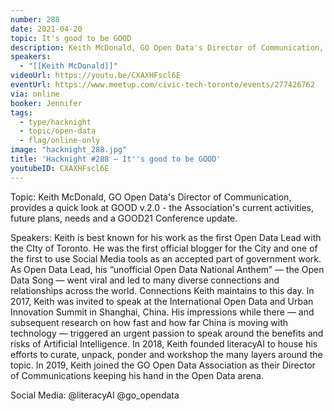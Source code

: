 ```yaml
---
number: 288
date: 2021-04-20
topic: It's good to be GOOD
description: Keith McDonald, GO Open Data's Director of Communication, provides a quick look at GOOD v.2.0 - the Association's current activities, future plans, needs and a GOOD21 Conference update.
speakers:
  - "[[Keith McDonald]]"
videoUrl: https://youtu.be/CXAXHFscl6E
eventUrl: https://www.meetup.com/civic-tech-toronto/events/277426762
via: online
booker: Jennifer
tags:
  - type/hacknight
  - topic/open-data
  - flag/online-only
image: "hacknight_288.jpg"
title: 'Hacknight #288 – It''s good to be GOOD'
youtubeID: CXAXHFscl6E
---
```


Topic:
Keith McDonald, GO Open Data's Director of Communication, provides a quick look at GOOD v.2.0 - the Association's current activities, future plans, needs and a GOOD21 Conference update.

Speakers:
Keith is best known for his work as the first Open Data Lead with the CIty of Toronto. He was the first official blogger for the City and one of the first to use Social Media tools as an accepted part of government work. As Open Data Lead, his “unofficial Open Data National Anthem” — the Open Data Song — went viral and led to many diverse connections and relationships across the world. Connections Keith maintains to this day. In 2017, Keith was invited to speak at the International Open Data and Urban Innovation Summit in Shanghai, China. His impressions while there — and subsequent research on how fast and how far China is moving with technology — triggered an urgent passion to speak around the benefits and risks of Artificial Intelligence. In 2018, Keith founded literacyAI to house his efforts to curate, unpack, ponder and workshop the many layers around the topic. In 2019, Keith joined the GO Open Data Association as their Director of Communications keeping his hand in the Open Data arena.

Social Media:
@literacyAI
@go_opendata
